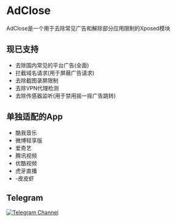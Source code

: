 # AdClose
AdClose是一个用于去除常见广告和解除部分应用限制的Xposed模块

## 现已支持
- 去除国内常见的平台广告(全面)
- 拦截域名请求(用于屏蔽广告请求)
- 去除截图录屏限制
- 去除VPN代理检测
- 去除传感器监听(用于禁用摇一摇广告跳转)

## 单独适配的App
- 酷我音乐
- 微博轻享版
- 爱奇艺
- 腾讯视频
- 优酷视频
- 虎牙直播
- -皮皮虾

## Telegram
<a href="https://t.me/AdClose"><img alt="Telegram Channel" src="https://img.shields.io/badge/Telegram-@AdClose-blue.svg?logo=telegram"></a>  
